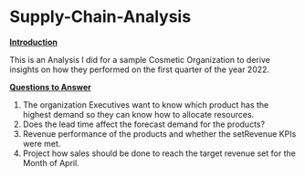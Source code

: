 # Supply-Chain-Analysis

**<ins>Introduction</ins>**

This is an Analysis I did for a sample Cosmetic Organization to derive insights on how they performed on the first quarter of the year 2022. 

**<ins>Questions to Answer</ins>**

1. The organization Executives want to know which product has the highest demand so they can know how to allocate resources.
2. Does the lead time affect the forecast demand for the products?
3. Revenue performance of the products and whether the setRevenue KPIs were met.
4. Project how sales should be done to reach the target revenue set for the Month of April.
